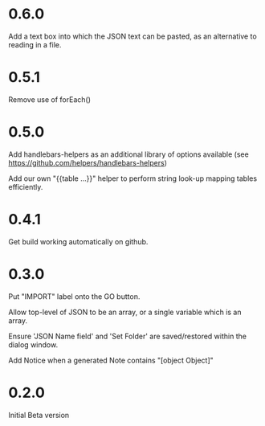 # 0.6.0
Add a text box into which the JSON text can be pasted, as an alternative to reading in a file.

# 0.5.1
Remove use of forEach()

# 0.5.0
Add handlebars-helpers as an additional library of options available (see https://github.com/helpers/handlebars-helpers)

Add our own "{{table ...}}" helper to perform string look-up mapping tables efficiently.

# 0.4.1
Get build working automatically on github.

# 0.3.0

Put "IMPORT" label onto the GO button.

Allow top-level of JSON to be an array, or a single variable which is an array.

Ensure 'JSON Name field' and 'Set Folder' are saved/restored within the dialog window.

Add Notice when a generated Note contains "[object Object]"

# 0.2.0

Initial Beta version